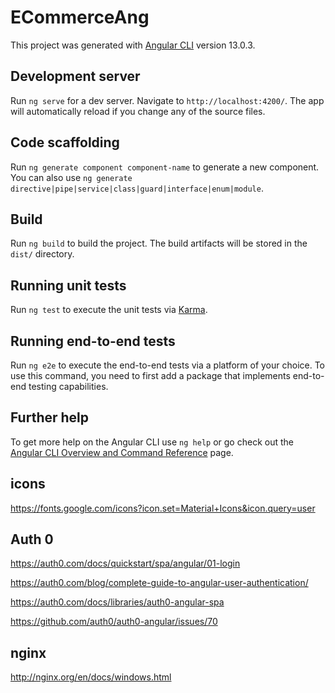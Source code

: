 # ECommerceAng

This project was generated with [Angular CLI](https://github.com/angular/angular-cli) version 13.0.3.

## Development server

Run `ng serve` for a dev server. Navigate to `http://localhost:4200/`. The app will automatically reload if you change any of the source files.

## Code scaffolding

Run `ng generate component component-name` to generate a new component. You can also use `ng generate directive|pipe|service|class|guard|interface|enum|module`.

## Build

Run `ng build` to build the project. The build artifacts will be stored in the `dist/` directory.

## Running unit tests

Run `ng test` to execute the unit tests via [Karma](https://karma-runner.github.io).

## Running end-to-end tests

Run `ng e2e` to execute the end-to-end tests via a platform of your choice. To use this command, you need to first add a package that implements end-to-end testing capabilities.

## Further help

To get more help on the Angular CLI use `ng help` or go check out the [Angular CLI Overview and Command Reference](https://angular.io/cli) page.

## icons
https://fonts.google.com/icons?icon.set=Material+Icons&icon.query=user


## Auth 0

https://auth0.com/docs/quickstart/spa/angular/01-login

https://auth0.com/blog/complete-guide-to-angular-user-authentication/

https://auth0.com/docs/libraries/auth0-angular-spa

https://github.com/auth0/auth0-angular/issues/70

## nginx
http://nginx.org/en/docs/windows.html
